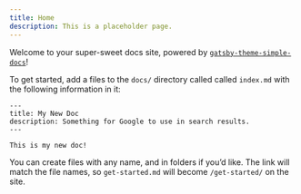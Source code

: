 ```yaml
---
title: Home
description: This is a placeholder page.
---
```


Welcome to your super-sweet docs site, powered by [`gatsby-theme-simple-docs`](https://github.com/jlengstorf/gatsby-theme-simple-docs)!

To get started, add a files to the `docs/` directory called called `index.md` with the following information in it:

```
---
title: My New Doc
description: Something for Google to use in search results.
---

This is my new doc!
```

You can create files with any name, and in folders if you’d like. The link will match the file names, so `get-started.md` will become `/get-started/` on the site.
